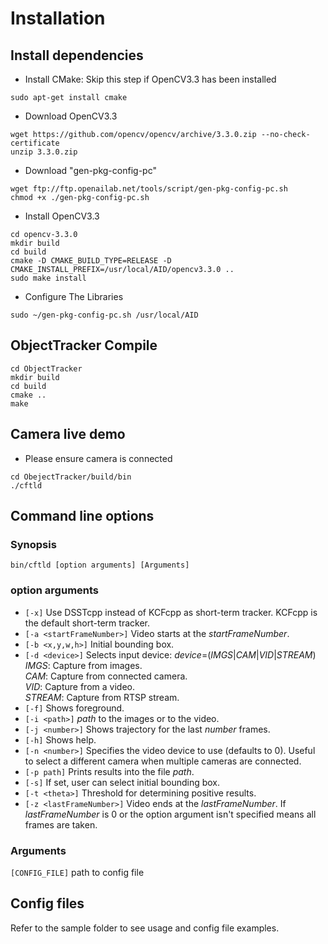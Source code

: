 # Installation

## Install dependencies

* Install CMake:
Skip this step if OpenCV3.3 has been installed
```
sudo apt-get install cmake
```

* Download OpenCV3.3
```
wget https://github.com/opencv/opencv/archive/3.3.0.zip --no-check-certificate
unzip 3.3.0.zip
```

* Download "gen-pkg-config-pc"
```
wget ftp://ftp.openailab.net/tools/script/gen-pkg-config-pc.sh
chmod +x ./gen-pkg-config-pc.sh
```

* Install OpenCV3.3
```
cd opencv-3.3.0
mkdir build
cd build
cmake -D CMAKE_BUILD_TYPE=RELEASE -D CMAKE_INSTALL_PREFIX=/usr/local/AID/opencv3.3.0 ..
sudo make install
```

* Configure The Libraries
```
sudo ~/gen-pkg-config-pc.sh /usr/local/AID
```

## ObjectTracker Compile

```
cd ObjectTracker
mkdir build
cd build
cmake ..
make
```

## Camera live demo 
* Please ensure camera is connected

```
cd ObejectTracker/build/bin
./cftld
```

## Command line options
### Synopsis
`bin/cftld [option arguments] [Arguments]`

### option arguments
* `[-x]` Use DSSTcpp instead of KCFcpp as short-term tracker. KCFcpp is the default short-term tracker.
* `[-a <startFrameNumber>]` Video starts at the _startFrameNumber_.
* `[-b <x,y,w,h>]` Initial bounding box.
* `[-d <device>]` Selects input device: _device_=(_IMGS_|_CAM_|_VID_|_STREAM_)  
    _IMGS_: Capture from images.  
    _CAM_: Capture from connected camera.  
    _VID_: Capture from a video.  
    _STREAM_: Capture from RTSP stream.
* `[-f]` Shows foreground.
* `[-i <path>]` _path_ to the images or to the video.
* `[-j <number>]` Shows trajectory for the last _number_ frames.
* `[-h]` Shows help.
* `[-n <number>]` Specifies the video device to use (defaults to 0). Useful to select a different camera when multiple cameras are connected.
* `[-p path]` Prints results into the file _path_.
* `[-s]` If set, user can select initial bounding box.
* `[-t <theta>]` Threshold for determining positive results.
* `[-z <lastFrameNumber>]` Video ends at the _lastFrameNumber_.
	If _lastFrameNumber_ is 0 or the option argument isn't specified means
	all frames are taken.

### Arguments
`[CONFIG_FILE]` path to config file

## Config files
Refer to the sample folder to see usage and config file examples.

